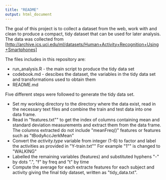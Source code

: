 ```yaml
---
title: "README"
output: html_document
---
```

The goal of this project is to collect a dataset from the web, work with and clean to produce a compact, tidy dataset that can be used for later analysis. 
The data was collected from [http://archive.ics.uci.edu/ml/datasets/Human+Activity+Recognition+Using+Smartphones]

The files includes in this repository are:

- run_analysis.R - the main script to produce the tidy data set
- codebook.md - descibes the dataset, the variables in the tidy data set and transformations used to obtain them
- README.md 

Five different steps were followed to generate the tidy data set.

- Set my working directory to the directory where the data exist, read in the necessary text files and combine the train and test data into one data frame.
- Read in "features.txt"" to get the index of columns containing mean and standard deviation measurements and extract them from the data frame. The columns extracted do not include "meanFreq()" features or features such as "tBodyAccJerkMean"
- Convert the *activity.type* variable from integer (1-6) to factor and label the activities as provided in "Y-train.txt"" For example "1"" is changed to "WALKING"
- Labelled the remaining variables (features) and substituted hyphens "-" by dots ".", "f" by freq and "t" by time  
- Compute the average for each extracte features for each subject and activity giving the final tidy dataset, written as "tidy_data.txt". 

